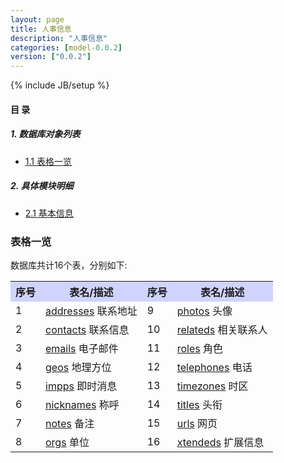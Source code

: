 ```yaml
---
layout: page
title: 人事信息 
description: "人事信息"
categories: [model-0.0.2]
version: ["0.0.2"]
---
```

{% include JB/setup %}

#### 目 录

##### 1. 数据库对象列表
  * [1.1 表格一览](index.html#表格一览)

##### 2. 具体模块明细
* [2.1 基本信息](info.html)


### 表格一览
数据库共计16个表，分别如下:

<table class="table table-bordered table-striped table-condensed">
  <tr>
    <th style="background-color:#D0D3FF">序号</th>
    <th style="background-color:#D0D3FF">表名/描述</th>
    <th style="background-color:#D0D3FF">序号</th>
    <th style="background-color:#D0D3FF">表名/描述</th>
  </tr>
  <tr>
    <td>1</td>
    <td><a href="info.html#表格-addresses-联系地址">addresses</a> 联系地址</td>
    <td>9</td>
    <td><a href="info.html#表格-photos-头像">photos</a> 头像</td>
  </tr>
  <tr>
    <td>2</td>
    <td><a href="info.html#表格-contacts-联系信息">contacts</a> 联系信息</td>
    <td>10</td>
    <td><a href="info.html#表格-relateds-相关联系人">relateds</a> 相关联系人</td>
  </tr>
  <tr>
    <td>3</td>
    <td><a href="info.html#表格-emails-电子邮件">emails</a> 电子邮件</td>
    <td>11</td>
    <td><a href="info.html#表格-roles-角色">roles</a> 角色</td>
  </tr>
  <tr>
    <td>4</td>
    <td><a href="info.html#表格-geos-地理方位">geos</a> 地理方位</td>
    <td>12</td>
    <td><a href="info.html#表格-telephones-电话">telephones</a> 电话</td>
  </tr>
  <tr>
    <td>5</td>
    <td><a href="info.html#表格-impps-即时消息">impps</a> 即时消息</td>
    <td>13</td>
    <td><a href="info.html#表格-timezones-时区">timezones</a> 时区</td>
  </tr>
  <tr>
    <td>6</td>
    <td><a href="info.html#表格-nicknames-称呼">nicknames</a> 称呼</td>
    <td>14</td>
    <td><a href="info.html#表格-titles-头衔">titles</a> 头衔</td>
  </tr>
  <tr>
    <td>7</td>
    <td><a href="info.html#表格-notes-备注">notes</a> 备注</td>
    <td>15</td>
    <td><a href="info.html#表格-urls-网页">urls</a> 网页</td>
  </tr>
  <tr>
    <td>8</td>
    <td><a href="info.html#表格-orgs-单位">orgs</a> 单位</td>
    <td>16</td>
    <td><a href="info.html#表格-xtendeds-扩展信息">xtendeds</a> 扩展信息</td>
  </tr>
</table>


